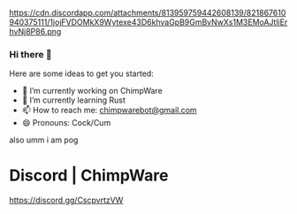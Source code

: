 
https://cdn.discordapp.com/attachments/813959759442608139/821867610940375111/1jojFVDOMkX9Wytexe43D6khvaGpB9GmBvNwXs1M3EMoAJtliErhvNj8P86.png
### Hi there 👋

Here are some ideas to get you started:

- 🔭 I’m currently working on ChimpWare
- 🌱 I’m currently learning Rust
- 📫 How to reach me: chimpwarebot@gmail.com
- 😄 Pronouns: Cock/Cum

                    
also umm i am pog

# Discord | ChimpWare

https://discord.gg/CscpvrtzVW


